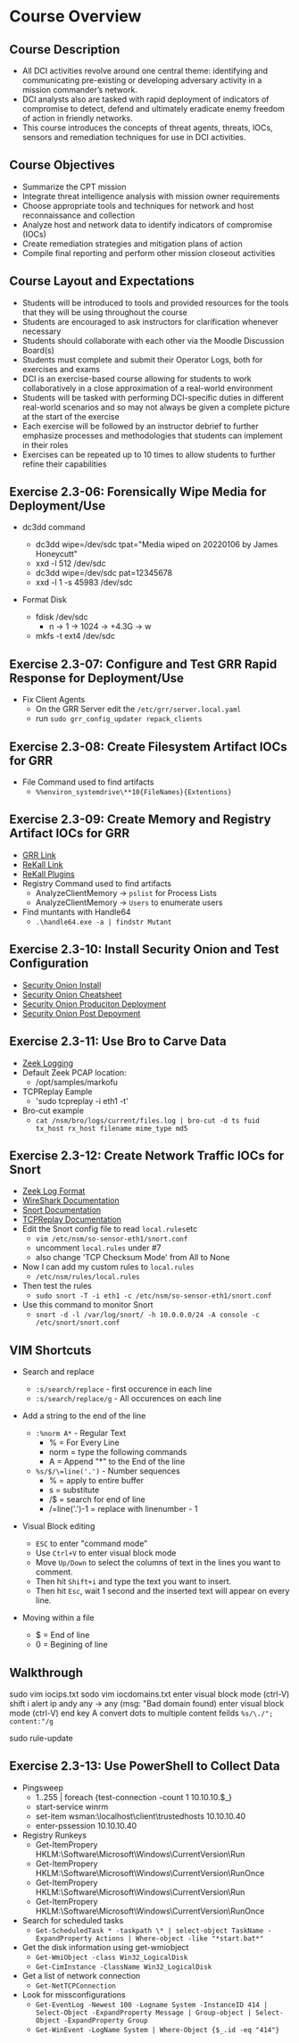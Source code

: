 # Course Overview

## Course Description

* All DCI activities revolve around one central theme: identifying and communicating pre-existing or developing adversary activity in a mission commander’s network.  
* DCI analysts also are tasked with rapid deployment of indicators of compromise to detect, defend and ultimately eradicate enemy freedom of action in friendly networks.  
* This course introduces the concepts of threat agents, threats, IOCs, sensors and remediation techniques for use in DCI activities.

## Course Objectives

* Summarize the CPT mission
* Integrate threat intelligence analysis with mission owner requirements
* Choose appropriate tools and techniques for network and host reconnaissance and collection
* Analyze host and network data to identify indicators of compromise (IOCs)
* Create remediation strategies and mitigation plans of action
* Compile final reporting and perform other mission closeout activities

## Course Layout and Expectations  

* Students will be introduced to tools and provided resources for the tools that they will be using throughout the course
* Students are encouraged to ask instructors for clarification whenever necessary
* Students should collaborate with each other via the Moodle Discussion Board(s)
* Students must complete and submit their Operator Logs, both for exercises and exams
* DCI is an exercise-based course allowing for students to work collaboratively in a close approximation of a real-world environment
* Students will be tasked with performing DCI-specific duties in different real-world scenarios and so may not always be given a complete picture at the start of the exercise
* Each exercise will be followed by an instructor debrief to further emphasize processes and methodologies that students can implement in their roles
* Exercises can be repeated up to 10 times to allow students to further refine their capabilities

## Exercise 2.3-06: Forensically Wipe Media for Deployment/Use

* dc3dd command  
  * dc3dd wipe=/dev/sdc tpat="Media wiped on 20220106 by James Honeycutt"  
  * xxd -l 512 /dev/sdc
  * dc3dd wipe=/dev/sdc pat=12345678
  * xxd -l 1 -s 45983 /dev/sdc  

* Format Disk
  * fdisk /dev/sdc
    * n -> 1 -> 1024 -> +4.3G -> w  
  * mkfs -t ext4 /dev/sdc  

## Exercise 2.3-07: Configure and Test GRR Rapid Response for Deployment/Use  

* Fix Client Agents
  * On the GRR Server edit the `/etc/grr/server.local.yaml`  
  * run `sudo grr_config_updater repack_clients`  

## Exercise 2.3-08: Create Filesystem Artifact IOCs for GRR

* File Command used to find artifacts
  * `%%environ_systemdrive\**10{FileNames}{Extentions}`

## Exercise 2.3-09: Create Memory and Registry Artifact IOCs for GRR

* [GRR Link](https://grr-doc.readthedocs.io/en/latest/)
* [ReKall Link](https://rekall.readthedocs.io/en/latest/plugins.html)
* [ReKall Plugins](http://www.rekall-forensic.com/documentation-1/rekall-documentation/plugins)
* Registry Command used to find artifacts  
  * AnalyzeClientMemory -> `pslist` for Process Lists
  * AnalyzeClientMemory -> `Users` to enumerate users
* Find muntants with Handle64
  * `.\handle64.exe -a | findstr Mutant`

## Exercise 2.3-10: Install Security Onion and Test Configuration

* [Security Onion Install](https://github.com/Security-Onion-Solutions/security-onion/wiki/Installation)  
* [Security Onion Cheatsheet](https://github.com/Security-Onion-Solutions/security-onion/wiki/Cheat-Sheet)  
* [Security Onion Produciton Deployment](https://github.com/Security-Onion-Solutions/security-onion/wiki/ProductionDeployment)  
* [Security Onion Post Depoyment](https://github.com/Security-Onion-Solutions/security-onion/wiki/PostInstallation)  

## Exercise 2.3-11: Use Bro to Carve Data

* [Zeek Logging](https://docs.zeek.org/en/master/log-formats.html)
* Default Zeek PCAP location:
  * /opt/samples/markofu
* TCPReplay Eample
  * 'sudo tcpreplay -i eth1 <path to PCAP> -t'
* Bro-cut example
  * `cat /nsm/bro/logs/current/files.log | bro-cut -d ts fuid tx_host rx_host filename mime_type md5`  

## Exercise 2.3-12: Create Network Traffic IOCs for Snort  

* [Zeek Log Format](https://docs.zeek.org/en/master/log-formats.html)  
* [WireShark Documentation](https://www.wireshark.org/docs/)  
* [Snort Documentation](https://snort.org/documents)  
* [TCPReplay Documentation](https://linux.die.net/man/1/tcpreplay)  
* Edit the Snort config file to read `local.rules`etc  
  * `vim /etc/nsm/so-sensor-eth1/snort.conf`  
  * uncomment `local.rules` under #7  
  * also change 'TCP Checksum Mode' from All to None
* Now I can add my custom rules to `local.rules`  
  * `/etc/nsm/rules/local.rules`  
* Then test the rules  
  * `sudo snort -T -i eth1 -c /etc/nsm/so-sensor-eth1/snort.conf`  
* Use this command to monitor Snort  
  * `snort -d -l /var/log/snort/ -h 10.0.0.0/24 -A console -c /etc/snort/snort.conf`  

## VIM Shortcuts  

* Search and replace
  * `:s/search/replace` - first occurence in each line  
  * `:s/search/replace/g` - All occurences on each line  
* Add a string to the end of the line
  * `:%norm A*` - Regular Text
    * % = For Every Line  
    * norm = type the following commands  
    * A = Append "*" to the End of the line  
  * `%s/$/\=line('.')` - Number sequences  
    * % = apply to entire buffer
    * s = substitute
    * /$ = search for end of line
    * /\=line('.')-1 = replace with linenumber - 1

* Visual Block editing
  * `ESC` to enter "command mode"  
  * Use `Ctrl+V` to enter visual block mode
  * Move `Up/Down` to select the columns of text in the lines you want to comment.
  * Then hit `Shift+i` and type the text you want to insert.
  * Then hit `Esc`, wait 1 second and the inserted text will appear on every line.  
* Moving within a file
  * $ = End of line  
  * 0 = Begining of line  


## Walkthrough 

sudo vim iocips.txt
sodo vim iocdomains.txt
enter visual block mode (ctrl-V)
shift i
alert ip andy any -> any (msg: "Bad domain found)
enter visual block mode (ctrl-V)
end key
A
convert dots to multiple content feilds
`%s/\./"; content:"/g`


sudo rule-update

## Exercise 2.3-13: Use PowerShell to Collect Data  

* Pingsweep
  * 1..255 | foreach {test-connection -count 1 10.10.10.$_}
  * start-service winrm
  * set-item wsman:\localhost\client\trustedhosts 10.10.10.40
  * enter-pssession 10.10.10.40
* Registry Runkeys
  * Get-ItemPropery HKLM:\Software\Microsoft\Windows\CurrentVersion\Run
  * Get-ItemPropery HKLM:\Software\Microsoft\Windows\CurrentVersion\RunOnce 
  * Get-ItemPropery HKLM:\Software\Microsoft\Windows\CurrentVersion\Run
  * Get-ItemPropery HKLM:\Software\Microsoft\Windows\CurrentVersion\RunOnce
* Search for scheduled tasks
  * `Get-ScheduledTask * -taskpath \* | select-object TaskName -ExpandProperty Actions | Where-object -like "*start.bat*"`  
* Get the disk information using get-wmiobject
  * `Get-WmiObject -class Win32_LogicalDisk`  
  * `Get-CimInstance -ClassName Win32_LogicalDisk`  
* Get a list of network connection
  * `Get-NetTCPConnection`  
* Look for missconfigurations
  * `Get-EventLog -Newest 100 -Logname System -InstanceID 414 | Select-Object -ExpandProperty Message | Group-object | Select-Object -ExpandProperty Group`  
  * `Get-WinEvent -LogName System | Where-Object {$_.id -eq "414"}`  